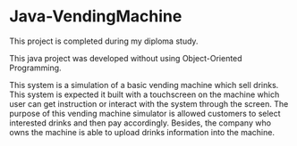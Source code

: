 # Java-VendingMachine

This project is completed during my diploma study. 

This java project was developed without using Object-Oriented Programming. 

This system is a simulation of a basic vending machine which sell drinks. This system
is expected it built with a touchscreen on the machine which user can get instruction or
interact with the system through the screen. The purpose of this vending machine simulator is
allowed customers to select interested drinks and then pay accordingly. Besides, the company
who owns the machine is able to upload drinks information into the machine.


